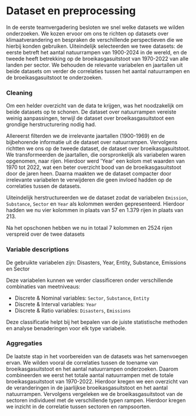 # Dataset en preprocessing

In de eerste teamvergadering besloten we snel welke datasets we wilden onderzoeken. We kozen ervoor om ons te richten op datasets over klimaatverandering en bespraken de verschillende perspectieven die we hierbij konden gebruiken. Uiteindelijk selecteerden we twee datasets: de eerste betreft het aantal natuurrampen van 1900-2024 in de wereld, en de tweede heeft betrekking op de broeikasgasuitstoot van 1970-2022 van alle landen per sector. We behouden de relevante variabelen en jaartallen uit beide datasets om verder de correlaties tussen het aantal natuurrampen en de broeikasgasuitstoot te onderzoeken.

### Cleaning

Om een helder overzicht van de data te krijgen, was het noodzakelijk om beide datasets op te schonen. De dataset over natuurrampen vereiste weinig aanpassingen, terwijl de dataset over broeikasgasuitstoot een grondige herstructurering nodig had.

Allereerst filterden we de irrelevante jaartallen (1900-1969) en de bijbehorende informatie uit de dataset over natuurrampen. Vervolgens richtten we ons op de tweede dataset, de dataset over broeikasgasuitstoot. We transformeerden de jaartallen, die oorspronkelijk als variabelen waren opgenomen, naar rijen. Hierdoor werd 'Year' een kolom met waarden van 1970 tot 2022, wat een beter overzicht bood van de broeikasgasuitstoot door de jaren heen. Daarna maakten we de dataset compacter door irrelevante variabelen te verwijderen die geen invloed hadden op de correlaties tussen de datasets.

Uiteindelijk herstructureerden we de dataset zodat de variabelen `Emission`, `Substance`, `Sector` en `Year` als kolommen werden gepresenteerd. Hierdoor hadden we nu vier kolommen in plaats van 57 en 1.379 rijen in plaats van 213.

Na het opschonen hebben we nu in totaal 7 kolommen en 2524 rijen verspreid over de twee datasets

### Variable descriptions

De gebruikte variabelen zijn: Disasters, Year, Entity, Substance, Emissions en Sector

Deze variabelen kunnen we verder classificeren onder verschillende combinaties van meetniveaus:

- Discrete & Nominal variables: `Sector`, `Substance`, `Entity`
- Discrete & Interval variables: `Year`
- Discrete & Ratio variables: `Disasters`, `Emissions`

Deze classificatie helpt bij het bepalen van de juiste statistische methoden en analyse benaderingen voor elk type variabele.

### Aggregaties

De laatste stap in het voorbereiden van de datasets was het samenvoegen ervan. We wilden vooral de correlaties tussen de toename van broeikasgasuitstoot en het aantal natuurrampen onderzoeken. Daarom combineerden we eerst het totale aantal natuurrampen met de totale broeikasgasuitstoot van 1970-2022. Hierdoor kregen we een overzicht van de veranderingen in de jaarlijkse broeikasgasuitstoot en het aantal natuurrampen. Vervolgens vergeleken we de broeikasgasuitstoot van de sectoren individueel met de verschillende typen rampen. Hierdoor kregen we inzicht in de correlatie tussen sectoren en rampsoorten.
